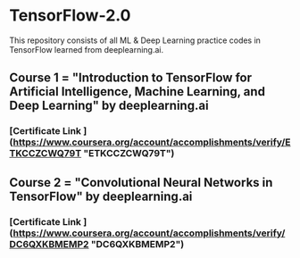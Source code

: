 # TensorFlow-2.0
This repository consists of all ML &amp; Deep Learning practice codes in TensorFlow learned from deeplearning.ai.
## Course 1 = "Introduction to TensorFlow for Artificial Intelligence, Machine Learning, and Deep Learning" by deeplearning.ai
### [Certificate Link ] (https://www.coursera.org/account/accomplishments/verify/ETKCCZCWQ79T "ETKCCZCWQ79T")


## Course 2 = "Convolutional Neural Networks in TensorFlow" by deeplearning.ai
### [Certificate Link ] (https://www.coursera.org/account/accomplishments/verify/DC6QXKBMEMP2 "DC6QXKBMEMP2")
